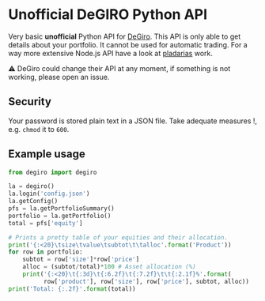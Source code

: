 # Unofficial DeGIRO Python API
Very basic **unofficial** Python API for [DeGiro](https://www.degiro.nl). This API is only able to get details about your portfolio. It cannot be used for automatic trading. For a way more extensive Node.js API have a look at [pladarias](https://github.com/pladaria/degiro) work.

:warning: DeGiro could change their API at any moment, if something is not working, please open an issue.

## Security
Your password is stored plain text in a JSON file. Take adequate measures !, e.g. `chmod` it to `600`.

## Example usage
```python
from degiro import degiro

la = degiro()
la.login('config.json')
la.getConfig()
pfs = la.getPortfolioSummary()
portfolio = la.getPortfolio()
total = pfs['equity']

# Prints a pretty table of your equities and their allocation.
print('{:<20}\tsize\tvalue\tsubtot\t\talloc'.format('Product'))
for row in portfolio:
    subtot = row['size']*row['price']
    alloc = (subtot/total)*100 # Asset allocation (%)
    print('{:<20}\t{:3d}\t{:6.2f}\t{:7.2f}\t\t{:2.1f}%'.format(
          row['product'], row['size'], row['price'], subtot, alloc))
print('Total: {:.2f}'.format(total))
```
